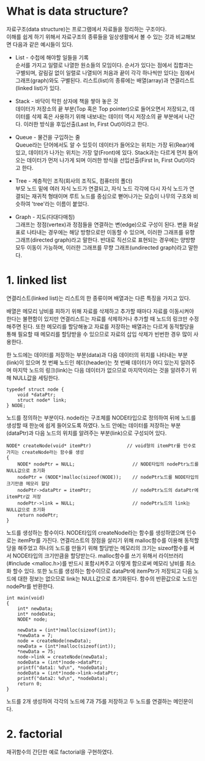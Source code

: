 # What is data structure?
자료구조(data structure)는 프로그램에서 자료들을 정리하는 구조이다.  
이해를 쉽게 하기 위해서 자료구조의 종류들을 일상생활에서 볼 수 있는 것과 비교해보면 다음과 같은 예시들이 있다.

- List - 수첩에 해야할 일들을 기록  
순서를 가지고 일렬로 나열한 원소들의 모임이다. 순서가 있다는 점에서 집합과는 구별되며, 갈림길 없이 일렬로 나열되어 처음과 끝이 각각 하나씩만 있다는 점에서 그래프(graph)와도 구별된다. 리스트(list)의 종류에는 배열(array)과 연결리스트(linked list)가 있다.

- Stack - 바닥이 막힌 상자에 책을 쌓아 놓은 것  
데이터가 저장소의 끝 부분(Top 혹은 Top pointer)으로 들어오면서 저장되고, 데이터를 삭제 혹은 사용하기 위해 내보내는 데이터 역시 저장소의 끝 부분에서 나간다. 이러한 방식을 후입선출(Last In, First Out)이라고 한다.

- Queue - 물건을 구입하는 줄  
Queue라는 단어에서도 알 수 있듯이 데이터가 들어오는 위치는 가장 뒤(Rear)에 있고, 데이터가 나가는 위치는 가장 앞(Front)에 있다. Stack과는 다르게 먼저 들어오는 데이터가 먼저 나가게 되며 이러한 방식을 선입선출(First In, First Out)이라고 한다.

- Tree - 계층적인 조직(회사의 조직도, 컴퓨터의 폴더)  
부모 노드 밑에 여러 자식 노드가 연결되고, 자식 노드 각각에 다시 자식 노드가 연결되는 재귀적 형태이며 루트 노드를 중심으로 뻗어나가는 모습이 나무의 구조와 비슷하여 'tree'라는 이름이 붙었다.

- Graph - 지도(다대다매칭)  
그래프는 정점(vertex)과 정점들을 연결하는 변(edge)으로 구성이 된다. 변을 화살표로 나타내는 경우에는 해당 방향으로만 이동할 수 있으며, 이러한 그래프를 유향 그래프(directed graph)라고 말한다. 반대로 직선으로 표현되는 경우에는 양방향 모두 이동이 가능하며, 이러한 그래프를 무향 그래프(undirected graph)라고 말한다. 

# 1. linked list
연결리스트(linked list)는 리스트의 한 종류이며 배열과는 다른 특징을 가지고 있다.  

배열은 메모리 낭비를 피하기 위해 자료를 삭제하고 추가할 때마다 자료를 이동시켜야 한다는 불편함이 있지만 연결리스트는 자료를 삭제하거나 추가할 때 노드의 링크만 수정해주면 된다. 또한 메모리를 할당해놓고 자료를 저장하는 배열과는 다르게 동적할당을 통해 필요할 때 메모리를 할당받을 수 있으므로 자료의 삽입 삭제가 빈번한 경우 많이 사용한다.  

한 노드에는 데이터를 저장하는 부분(data)과 다음 데이터의 위치를 나타내는 부분(link)이 있으며 첫 번째 노드인 헤더(header)는 첫 번째 데이터가 어디 있는지 알려주며 마지막 노드의 링크(link)는 다음 데이터가 없으므로 마지막이라는 것을 알려주기 위해 NULL값을 세팅한다.  

    typedef struct node {  
	    void *dataPtr;  
	    struct node* link;  
    } NODE;  
노드를 정의하는 부분이다. node라는 구조체를 NODE타입으로 정의하여 뒤에 노드를 생성할 때 한눈에 쉽게 들어오도록 하였다. 노드 안에는 데이터를 저장하는 부분(dataPtr)과 다음 노드의 위치를 알려주는 부분(link)으로 구성되어 있다.

    NODE* createNode(void* itemPtr)             // void형의 itemPtr를 인수로 가지는 createNode라는 함수를 생성
    {
	    NODE* nodePtr = NULL;                     // NODE타입의 nodePtr노드를 NULL값으로 초기화
	    nodePtr = (NODE*)malloc(sizeof(NODE));    // nodePtr노드를 NODE타입의 크기만큼 메모리 할당
	    nodePtr->dataPtr = itemPtr;               // nodePtr노드의 dataPtr에 itemPtr값 저장
	    nodePtr->link = NULL;                     // nodePtr노드의 link는 NULL값으로 초기화
	    return nodePtr;
    }  
노드를 생성하는 함수이다. NODE타입의 createNode라는 함수를 생성하였으며 인수로는 itemPtr를 가진다. 연결리스트의 장점을 살리기 위해 malloc함수를 이용해 동적할당을 해주었고 하나의 노드를 만들기 위해 할당받는 메모리의 크기는 sizeof함수를 써서 NODE타입의 크기만큼을 할당받는다. malloc함수를 쓰기 위해서 라이브러리(#include <malloc.h>)를 반드시 포함시켜주고 이렇게 함으로써 메모리 낭비를 최소화 할수 있다. 또한 노드를 생성하는 함수이므로 dataPtr에 itemPtr가 저장되고 다음 노드에 대한 정보는 없으므로 link는 NULL값으로 초기화된다. 함수의 반환값으로 노드인 nodePtr를 반환한다.  

    int main(void)
    {
	    int* newData;
	    int* nodeData;
	    NODE* node;

	    newData = (int*)malloc(sizeof(int));
	    *newData = 7;
	    node = createNode(newData);
	    newData = (int*)malloc(sizeof(int));
	    *newData = 75; 
	    node->link = createNode(newData); 
	    nodeData = (int*)node->dataPtr;
	    printf("data1: %d\n", *nodeData);
	    nodeData = (int*)node->link->dataPtr; 
	    printf("data2: %d\n", *nodeData);
	    return 0;
    }  
노드를 2개 생성하여 각각의 노드에 7과 75를 저장하고 두 노드를 연결하는 메인문이다.

# 2. factorial
재귀함수의 간단한 예로 factorial을 구현하였다. 
